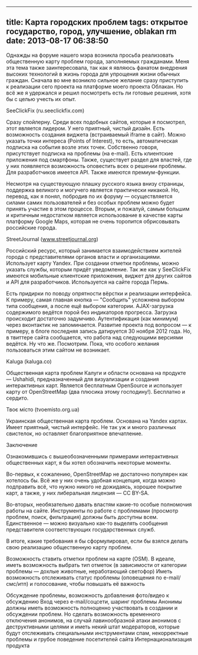 ---
title: Карта городских проблем
tags: открытое государство, город, улучшение, oblakan rm
date: 2013-08-17 06:38:50
-------------------------

Однажды на форуме нашего мэра возникла просьба реализовать общественную карту проблем города, заполняемых гражданами. Меня эта тема также заинтересовала, так как я являюсь фанатом внедрения высоких технологий в жизнь города для упрощения жизни обычных граждан. Сначала во мне возникло сильное желание сразу приступить к реализации сего проекта на платформе моего проекта Облакан. Но всё же я удержался и решил посмотреть есть ли готовые решения, хотя бы с целью учесть их опыт.

SeeClickFix (ru.seeclickfix.com)

Сразу спойлерну. Среди всех подобных сайтов, которые я посмотрел, этот является лидером. У него приятный, чистый дизайн. Есть возможность создания виджета (встраиваемый iframe в сайт). Можно указать точки интереса (Points of Interest), то есть, автоматическая подписка на события возле этих точек. Собственно говоря, присутствует подписка на проблемы (на e-mail). Есть клиентские приложения под смартфоны. Также, существует раздел для властей, где у них появляется возможность оповестить всех о решении проблемы. Для разработчиков имеется API. Также имеются премиум-функции.

Несмотря на существующую плашку русского языка внизу страницы, поддержка великого и могучего является практически никакой. Но, перевод, как я понял, побродив по их форуму — осуществляется силами самих пользователей и без особых проблем можно будет принять участие в этом процессе. Вторым, и пожалуй, самым большим и критичным недостатком является использование в качестве карты платформу Google Maps, которая не очень торопится обрисовывать российские города.

StreetJournal (www.streetjournal.org)

 

Российский ресурс, который занимается взаимодействием жителей города с представителями органов власти и организациями. Использует карту Yandex. При создании отметки проблемы, можно указать службы, которым придёт уведомление. Так же как у SeeClickFix имеются мобильные клиентские приложения, виджет для других сайтов и API для разработчиков. Используется на сайте города Пермь.

Есть придирки по поводу опрятности вёрстки и реализации интерфейса. К примеру, самая главная кнопка — "Сообщить" усложнена выбором типа сообщения, а после ещё выбором категории. AJAX-загрузка содержимого ведётся порой без индикаторов прогресса. Загрузка происходит достаточно задумчиво. Аутентификация (как минимум) через вконтактик не запоминается. Развитие проекта под вопросом — к примеру, в блоге последняя запись датируется 30 ноября 2012 года. Но, в твиттере сайта сообщается, что работа над следующими версиями ведётся. Ну что же. Посмотрим. Пока, что особого желания пользоваться этим сайтом не возникает.

Kaluga (kaluga.co)



Общественная карта проблем Калуги и области основана на продукте — Ushahidi, предназначенный для визуализации и создания интерактивных карт. Является бесплатным OpenSource и использует карту от OpenStreetMap (два плюсика этому господину!). Бесплатно и сердито.

Твоє місто (tvoemisto.org.ua)

 

Украинская общественная карта проблем. Основана на Yandex картах. Имеет приятный, чистый интерфейс. Не так уж и много различных свистелок, но оставляет благоприятное впечатление.

Заключение

Ознакомившись с вышеобозначенными примерами интерактивных общественных карт, я бы хотел обозначить некоторые моменты.

Во-первых, к сожалению, OpenStreetMap не достаточно популярен как хотелось бы. Всё же у них очень удобная концепция, когда можно подправить всё, что нужно никого не дожидаясь, хорошее покрытие карт, а также, у них либеральная лицензия — CC BY-SA.

Во-вторых, необязательно давать властям какие-то особые полномочия работы на сайте. Инструменты по работе с проблемами (просмотр проблем, поиск, фильтрация) должны быть доступны всем. Единственное — можно визуально как-то выделять сообщения представителя соответствующих государственных служб.

В итоге, какие требования я бы сформулировал, если бы взялся делать свою реализацию общественную карту проблем.

Возможность ставить отметки проблем на карте (OSM). В идеале, иметь возможность выбрать тип отметок (в зависимости от категории проблемы — дохлые животные, неработающий светофор)
Иметь возможность отслеживать статус проблемы (оповещения по e-mail/смс/итп) и голосование, чтобы повышать её важность

Обсуждение проблемы, возможность добавления фото/видео к обсуждению
Вход через e-mail/соцсети, шаринг проблемы
Анонимы должны иметь возможность полноценно участвовать в создании и обсуждении проблем. Но сделать возможность временного отключения анонимов, на случай лавинообразной атаки анонимов с деструктивными целями и иметь некий штат модераторов, которые будут отслеживать специальными инструментами спам, некорректные проблемы и грубое поведение посетителей сайта
Интернационализация продукта